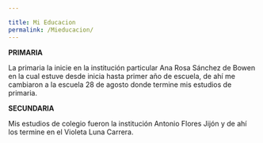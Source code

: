 ```yaml
---

title: Mi Educacion
permalink: /Mieducacion/
---
```


**PRIMARIA**

La primaria la inicie en la institución particular Ana Rosa Sánchez de Bowen en la cual estuve desde inicia hasta primer año de escuela, de ahí me cambiaron a la escuela 28 de agosto donde termine mis estudios de primaria.


**SECUNDARIA**

Mis estudios de colegio fueron la institución Antonio Flores Jijón y de ahí los termine en el Violeta Luna Carrera.

